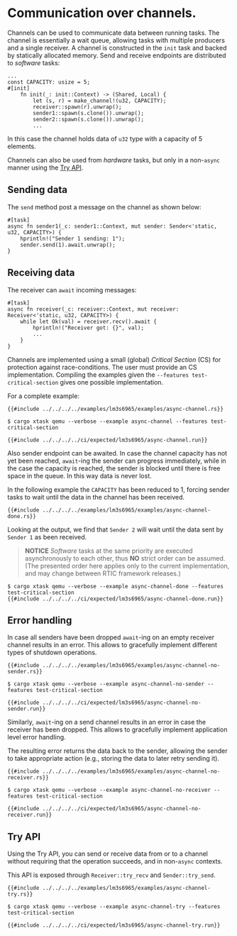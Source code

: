 # Communication over channels.

Channels can be used to communicate data between running tasks. The channel is essentially a wait queue, allowing tasks with multiple producers and a single receiver. A channel is constructed in the `init` task and backed by statically allocated memory. Send and receive endpoints are distributed to _software_ tasks:

```rust,noplayground
...
const CAPACITY: usize = 5;
#[init]
    fn init(_: init::Context) -> (Shared, Local) {
        let (s, r) = make_channel!(u32, CAPACITY);
        receiver::spawn(r).unwrap();
        sender1::spawn(s.clone()).unwrap();
        sender2::spawn(s.clone()).unwrap();
        ...
```

In this case the channel holds data of `u32` type with a capacity of 5 elements.

Channels can also be used from _hardware_ tasks, but only in a non-`async` manner using the [Try API](#try-api).

## Sending data

The `send` method post a message on the channel as shown below:

```rust,noplayground
#[task]
async fn sender1(_c: sender1::Context, mut sender: Sender<'static, u32, CAPACITY>) {
    hprintln!("Sender 1 sending: 1");
    sender.send(1).await.unwrap();
}
```

## Receiving data

The receiver can `await` incoming messages:

```rust,noplayground
#[task]
async fn receiver(_c: receiver::Context, mut receiver: Receiver<'static, u32, CAPACITY>) {
    while let Ok(val) = receiver.recv().await {
        hprintln!("Receiver got: {}", val);
        ...
    }
}
```

Channels are implemented using a small (global) _Critical Section_ (CS) for protection against race-conditions. The user must provide an CS implementation. Compiling the examples given the `--features test-critical-section` gives one possible implementation.

For a complete example:

```rust,noplayground
{{#include ../../../../examples/lm3s6965/examples/async-channel.rs}}
```

```console
$ cargo xtask qemu --verbose --example async-channel --features test-critical-section
```

```console
{{#include ../../../../ci/expected/lm3s6965/async-channel.run}}
```

Also sender endpoint can be awaited. In case the channel capacity has not yet been reached, `await`-ing the sender can progress immediately, while in the case the capacity is reached, the sender is blocked until there is free space in the queue. In this way data is never lost.

In the following example the `CAPACITY` has been reduced to 1, forcing sender tasks to wait until the data in the channel has been received.

```rust,noplayground
{{#include ../../../../examples/lm3s6965/examples/async-channel-done.rs}}
```

Looking at the output, we find that `Sender 2` will wait until the data sent by `Sender 1` as been received.

> **NOTICE** _Software_ tasks at the same priority are executed asynchronously to each other, thus **NO** strict order can be assumed. (The presented order here applies only to the current implementation, and may change between RTIC framework releases.)

```console
$ cargo xtask qemu --verbose --example async-channel-done --features test-critical-section
{{#include ../../../../ci/expected/lm3s6965/async-channel-done.run}}
```

## Error handling

In case all senders have been dropped `await`-ing on an empty receiver channel results in an error. This allows to gracefully implement different types of shutdown operations.

```rust,noplayground
{{#include ../../../../examples/lm3s6965/examples/async-channel-no-sender.rs}}
```

```console
$ cargo xtask qemu --verbose --example async-channel-no-sender --features test-critical-section
```

```console
{{#include ../../../../ci/expected/lm3s6965/async-channel-no-sender.run}}
```

Similarly, `await`-ing on a send channel results in an error in case the receiver has been dropped. This allows to gracefully implement application level error handling.

The resulting error returns the data back to the sender, allowing the sender to take appropriate action (e.g., storing the data to later retry sending it).

```rust,noplayground
{{#include ../../../../examples/lm3s6965/examples/async-channel-no-receiver.rs}}
```

```console
$ cargo xtask qemu --verbose --example async-channel-no-receiver --features test-critical-section
```

```console
{{#include ../../../../ci/expected/lm3s6965/async-channel-no-receiver.run}}
```

## Try API

Using the Try API, you can send or receive data from or to a channel without requiring that the operation succeeds, and in non-`async` contexts.

This API is exposed through `Receiver::try_recv` and `Sender::try_send`.

```rust,noplayground
{{#include ../../../../examples/lm3s6965/examples/async-channel-try.rs}}
```

```console
$ cargo xtask qemu --verbose --example async-channel-try --features test-critical-section
```

```console
{{#include ../../../../ci/expected/lm3s6965/async-channel-try.run}}
```
